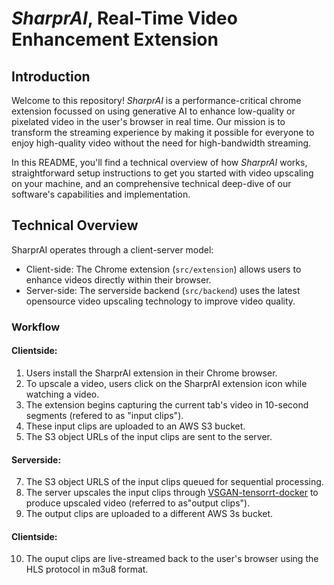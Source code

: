 # _SharprAI_, Real-Time Video Enhancement Extension

## Introduction

Welcome to this repository! _SharprAI_ is a performance-critical chrome extension focussed on using generative AI to enhance low-quality or pixelated video in the user's browser in real time. Our mission is to transform the streaming experience by making it possible for everyone to enjoy high-quality video without the need for high-bandwidth streaming.

In this README, you'll find a technical overview of how _SharprAI_ works, straightforward setup instructions to get you started with video upscaling on your machine, and an comprehensive technical deep-dive of our software's capabilities and implementation.

## Technical Overview 

SharprAI operates through a client-server model:
* Client-side: The Chrome extension (`src/extension`) allows users to enhance videos directly within their browser.
* Server-side: The serverside backend (`src/backend`) uses the latest opensource video upscaling technology to improve video quality.

### Workflow
#### Clientside:
1. Users install the SharprAI extension in their Chrome browser.
2. To upscale a video, users click on the SharprAI extension icon while watching a video.
3. The extension begins capturing the current tab's video in 10-second segments (refered to as "input clips").
4. These input clips are uploaded to an AWS S3 bucket.
5. The S3 object URLs of the input clips are sent to the server.
#### Serverside:
7. The S3 object URLS of the input clips queued for sequential processing.
8. The server upscales the input clips through [VSGAN-tensorrt-docker](https://github.com/styler00dollar/VSGAN-tensorrt-docker) to produce upscaled video (referred to as"output clips").
9. The output clips are uploaded to a different AWS 3s bucket.
#### Clientside:
10. The ouput clips are live-streamed back to the user's browser using the HLS protocol in m3u8 format.
